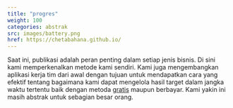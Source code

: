 ```yaml
---
title: "progres"
weight: 100
categories: abstrak
src: images/battery.png
href: https://chetabahana.github.io/
---
```


Saat ini, publikasi adalah peran penting dalam setiap jenis bisnis. Di sini kami memperkenalkan metode kami sendiri. Kami juga mengembangkan aplikasi kerja tim dari awal dengan tujuan untuk mendapatkan cara yang efektif tentang bagaimana kami dapat mengelola hasil target dalam jangka waktu tertentu baik dengan metoda <a href='https://wordpress.com/go/digital-marketing/ways-to-promote-your-website-for-free/'>gratis</a> maupun berbayar. Kami yakin ini masih abstrak untuk sebagian besar orang.
